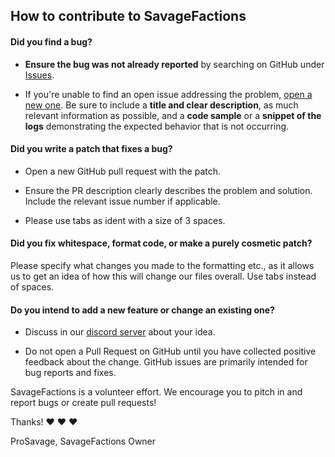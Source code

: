 ## How to contribute to SavageFactions

#### **Did you find a bug?**

* **Ensure the bug was not already reported** by searching on GitHub under [Issues](https://github.com/SavageLLC/SavageFactions/issues).

* If you're unable to find an open issue addressing the problem, [open a new one](https://github.com/SavageLLC/SavageFactions/issues/new). Be sure to include a **title and clear description**, as much relevant information as possible, and a **code sample** or a **snippet of the logs** demonstrating the expected behavior that is not occurring.

#### **Did you write a patch that fixes a bug?**

* Open a new GitHub pull request with the patch.

* Ensure the PR description clearly describes the problem and solution. Include the relevant issue number if applicable.

* Please use tabs as ident with a size of 3 spaces.

#### **Did you fix whitespace, format code, or make a purely cosmetic patch?**

Please specify what changes you made to the formatting etc., as it allows us to get an idea of how this will change our files overall. Use tabs instead of spaces.

#### **Do you intend to add a new feature or change an existing one?**

* Discuss in our [discord server](https://discord.gg/UPyahX2) about your idea.

* Do not open a Pull Request on GitHub until you have collected positive feedback about the change. GitHub issues are primarily intended for bug reports and fixes.

SavageFactions is a volunteer effort. We encourage you to pitch in and report bugs or create pull requests!

Thanks! :heart: :heart: :heart:

ProSavage,
SavageFactions Owner
